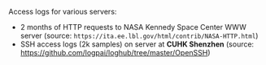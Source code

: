 Access logs for various servers:

- 2 months of HTTP requests to NASA Kennedy Space Center WWW server 
  (source: `https://ita.ee.lbl.gov/html/contrib/NASA-HTTP.html`)
- SSH access logs (2k samples) on server at **CUHK Shenzhen**
  (source: https://github.com/logpai/loghub/tree/master/OpenSSH)
